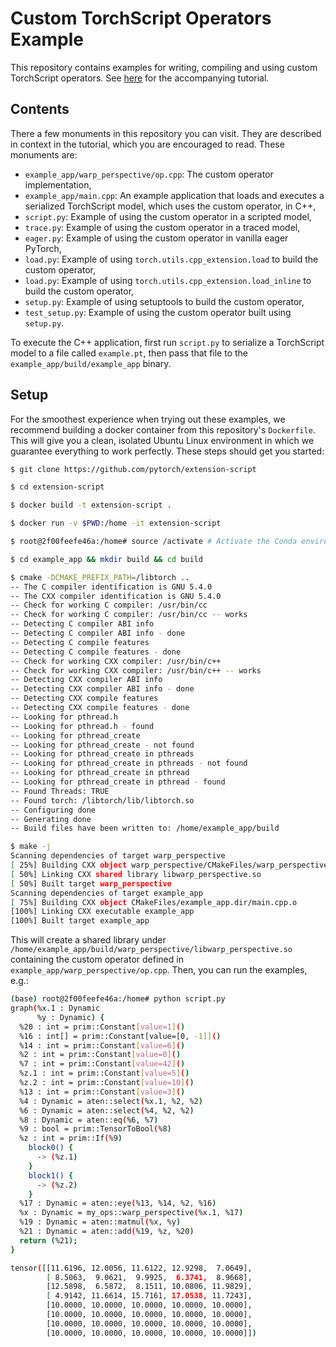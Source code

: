 # Custom TorchScript Operators Example

This repository contains examples for writing, compiling and using custom
TorchScript operators. See
[here](https://github.com/goldsborough/custom-torch-script-ops/blob/d17178dbb734813817e7d08f610f03ee4b124efa/torch_script_custom_ops.rst)
for the accompanying tutorial.

## Contents

There a few monuments in this repository you can visit. They are described in
context in the tutorial, which you are encouraged to read. These monuments are:

- `example_app/warp_perspective/op.cpp`: The custom operator implementation,
- `example_app/main.cpp`: An example application that loads and executes a serialized TorchScript model, which uses the custom operator, in C++,
- `script.py`: Example of using the custom operator in a scripted model,
- `trace.py`: Example of using the custom operator in a traced model,
- `eager.py`: Example of using the custom operator in vanilla eager PyTorch,
- `load.py`: Example of using `torch.utils.cpp_extension.load` to build the custom operator,
- `load.py`: Example of using `torch.utils.cpp_extension.load_inline` to build the custom operator,
- `setup.py`: Example of using setuptools to build the custom operator,
- `test_setup.py`: Example of using the custom operator built using `setup.py`.

To execute the C++ application, first run `script.py` to serialize a TorchScript
model to a file called `example.pt`, then pass that file to the
`example_app/build/example_app` binary.

## Setup

For the smoothest experience when trying out these examples, we recommend
building a docker container from this repository's `Dockerfile`. This will give
you a clean, isolated Ubuntu Linux environment in which we guarantee everything
to work perfectly. These steps should get you started:

```sh
$ git clone https://github.com/pytorch/extension-script

$ cd extension-script

$ docker build -t extension-script .

$ docker run -v $PWD:/home -it extension-script

$ root@2f00feefe46a:/home# source /activate # Activate the Conda environment

$ cd example_app && mkdir build && cd build

$ cmake -DCMAKE_PREFIX_PATH=/libtorch ..
-- The C compiler identification is GNU 5.4.0
-- The CXX compiler identification is GNU 5.4.0
-- Check for working C compiler: /usr/bin/cc
-- Check for working C compiler: /usr/bin/cc -- works
-- Detecting C compiler ABI info
-- Detecting C compiler ABI info - done
-- Detecting C compile features
-- Detecting C compile features - done
-- Check for working CXX compiler: /usr/bin/c++
-- Check for working CXX compiler: /usr/bin/c++ -- works
-- Detecting CXX compiler ABI info
-- Detecting CXX compiler ABI info - done
-- Detecting CXX compile features
-- Detecting CXX compile features - done
-- Looking for pthread.h
-- Looking for pthread.h - found
-- Looking for pthread_create
-- Looking for pthread_create - not found
-- Looking for pthread_create in pthreads
-- Looking for pthread_create in pthreads - not found
-- Looking for pthread_create in pthread
-- Looking for pthread_create in pthread - found
-- Found Threads: TRUE
-- Found torch: /libtorch/lib/libtorch.so
-- Configuring done
-- Generating done
-- Build files have been written to: /home/example_app/build

$ make -j
Scanning dependencies of target warp_perspective
[ 25%] Building CXX object warp_perspective/CMakeFiles/warp_perspective.dir/op.cpp.o
[ 50%] Linking CXX shared library libwarp_perspective.so
[ 50%] Built target warp_perspective
Scanning dependencies of target example_app
[ 75%] Building CXX object CMakeFiles/example_app.dir/main.cpp.o
[100%] Linking CXX executable example_app
[100%] Built target example_app
```

This will create a shared library under
`/home/example_app/build/warp_perspective/libwarp_perspective.so` containing the
custom operator defined in `example_app/warp_perspective/op.cpp`. Then, you can
run the examples, e.g.:

```sh
(base) root@2f00feefe46a:/home# python script.py
graph(%x.1 : Dynamic
      %y : Dynamic) {
  %20 : int = prim::Constant[value=1]()
  %16 : int[] = prim::Constant[value=[0, -1]]()
  %14 : int = prim::Constant[value=6]()
  %2 : int = prim::Constant[value=0]()
  %7 : int = prim::Constant[value=42]()
  %z.1 : int = prim::Constant[value=5]()
  %z.2 : int = prim::Constant[value=10]()
  %13 : int = prim::Constant[value=3]()
  %4 : Dynamic = aten::select(%x.1, %2, %2)
  %6 : Dynamic = aten::select(%4, %2, %2)
  %8 : Dynamic = aten::eq(%6, %7)
  %9 : bool = prim::TensorToBool(%8)
  %z : int = prim::If(%9)
    block0() {
      -> (%z.1)
    }
    block1() {
      -> (%z.2)
    }
  %17 : Dynamic = aten::eye(%13, %14, %2, %16)
  %x : Dynamic = my_ops::warp_perspective(%x.1, %17)
  %19 : Dynamic = aten::matmul(%x, %y)
  %21 : Dynamic = aten::add(%19, %z, %20)
  return (%21);
}

tensor([[11.6196, 12.0056, 11.6122, 12.9298,  7.0649],
        [ 8.5063,  9.0621,  9.9925,  6.3741,  8.9668],
        [12.5898,  6.5872,  8.1511, 10.0806, 11.9829],
        [ 4.9142, 11.6614, 15.7161, 17.0538, 11.7243],
        [10.0000, 10.0000, 10.0000, 10.0000, 10.0000],
        [10.0000, 10.0000, 10.0000, 10.0000, 10.0000],
        [10.0000, 10.0000, 10.0000, 10.0000, 10.0000],
        [10.0000, 10.0000, 10.0000, 10.0000, 10.0000]])
```
